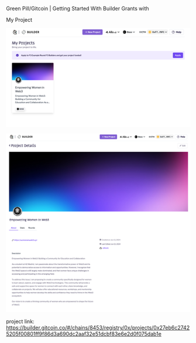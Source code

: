 
Green Pill/Gitcoin | Getting Started With Builder Grants with 

My Project

![alt text](imagen.png)

![alt text](imagen-1.png)

project link: https://builder.gitcoin.co/#/chains/8453/registry/0x/projects/0x27eb6c27425205f00801ff9f86d3a690dc2aaf32e51dcbf83e6e2d0f075dab1e
